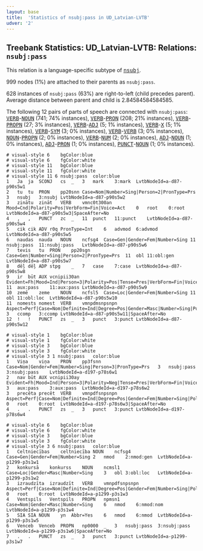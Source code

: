 ```yaml
---
layout: base
title:  'Statistics of nsubj:pass in UD_Latvian-LVTB'
udver: '2'
---
```


## Treebank Statistics: UD_Latvian-LVTB: Relations: `nsubj:pass`

This relation is a language-specific subtype of <tt><a href="lv_lvtb-dep-nsubj.html">nsubj</a></tt>.

999 nodes (1%) are attached to their parents as `nsubj:pass`.

628 instances of `nsubj:pass` (63%) are right-to-left (child precedes parent).
Average distance between parent and child is 2.84584584584585.

The following 12 pairs of parts of speech are connected with `nsubj:pass`: <tt><a href="lv_lvtb-pos-VERB.html">VERB</a></tt>-<tt><a href="lv_lvtb-pos-NOUN.html">NOUN</a></tt> (741; 74% instances), <tt><a href="lv_lvtb-pos-VERB.html">VERB</a></tt>-<tt><a href="lv_lvtb-pos-PRON.html">PRON</a></tt> (208; 21% instances), <tt><a href="lv_lvtb-pos-VERB.html">VERB</a></tt>-<tt><a href="lv_lvtb-pos-PROPN.html">PROPN</a></tt> (27; 3% instances), <tt><a href="lv_lvtb-pos-VERB.html">VERB</a></tt>-<tt><a href="lv_lvtb-pos-ADJ.html">ADJ</a></tt> (5; 1% instances), <tt><a href="lv_lvtb-pos-VERB.html">VERB</a></tt>-<tt><a href="lv_lvtb-pos-X.html">X</a></tt> (5; 1% instances), <tt><a href="lv_lvtb-pos-VERB.html">VERB</a></tt>-<tt><a href="lv_lvtb-pos-SYM.html">SYM</a></tt> (3; 0% instances), <tt><a href="lv_lvtb-pos-VERB.html">VERB</a></tt>-<tt><a href="lv_lvtb-pos-VERB.html">VERB</a></tt> (3; 0% instances), <tt><a href="lv_lvtb-pos-NOUN.html">NOUN</a></tt>-<tt><a href="lv_lvtb-pos-PROPN.html">PROPN</a></tt> (2; 0% instances), <tt><a href="lv_lvtb-pos-VERB.html">VERB</a></tt>-<tt><a href="lv_lvtb-pos-NUM.html">NUM</a></tt> (2; 0% instances), <tt><a href="lv_lvtb-pos-ADJ.html">ADJ</a></tt>-<tt><a href="lv_lvtb-pos-NOUN.html">NOUN</a></tt> (1; 0% instances), <tt><a href="lv_lvtb-pos-ADJ.html">ADJ</a></tt>-<tt><a href="lv_lvtb-pos-PRON.html">PRON</a></tt> (1; 0% instances), <tt><a href="lv_lvtb-pos-PUNCT.html">PUNCT</a></tt>-<tt><a href="lv_lvtb-pos-NOUN.html">NOUN</a></tt> (1; 0% instances).


~~~ conllu
# visual-style 6	bgColor:blue
# visual-style 6	fgColor:white
# visual-style 11	bgColor:blue
# visual-style 11	fgColor:white
# visual-style 11 6 nsubj:pass	color:blue
1	Ja	ja	SCONJ	cs	_	3	mark	3:mark	LvtbNodeId=a-d87-p90s5w1
2	tu	tu	PRON	pp20snn	Case=Nom|Number=Sing|Person=2|PronType=Prs	3	nsubj	3:nsubj	LvtbNodeId=a-d87-p90s5w2
3	zinātu	zināt	VERB	vmnc0t300an	Mood=Cnd|Polarity=Pos|VerbForm=Fin|Voice=Act	0	root	0:root	LvtbNodeId=a-d87-p90s5w3|SpaceAfter=No
4	,	,	PUNCT	zc	_	11	punct	11:punct	LvtbNodeId=a-d87-p90s5w4
5	cik	cik	ADV	r0q	PronType=Int	6	advmod	6:advmod	LvtbNodeId=a-d87-p90s5w5
6	naudas	nauda	NOUN	ncfsg4	Case=Gen|Gender=Fem|Number=Sing	11	nsubj:pass	11:nsubj:pass	LvtbNodeId=a-d87-p90s5w6
7	tevis	tu	PRON	pp20sgn	Case=Gen|Number=Sing|Person=2|PronType=Prs	11	obl	11:obl:gen	LvtbNodeId=a-d87-p90s5w7
8	dēļ	dēļ	ADP	stpg	_	7	case	7:case	LvtbNodeId=a-d87-p90s5w8
9	ir	būt	AUX	vcnipii30an	Evident=Fh|Mood=Ind|Person=3|Polarity=Pos|Tense=Pres|VerbForm=Fin|Voice=Act	11	aux:pass	11:aux:pass	LvtbNodeId=a-d87-p90s5w9
10	zemē	zeme	NOUN	ncfsl5	Case=Loc|Gender=Fem|Number=Sing	11	obl	11:obl:loc	LvtbNodeId=a-d87-p90s5w10
11	nomests	nomest	VERB	vmnpdmsnpsnpn	Aspect=Perf|Case=Nom|Definite=Ind|Degree=Pos|Gender=Masc|Number=Sing|Polarity=Pos|Tense=Past|VerbForm=Part	3	ccomp	3:ccomp	LvtbNodeId=a-d87-p90s5w11|SpaceAfter=No
12	!	!	PUNCT	zs	_	3	punct	3:punct	LvtbNodeId=a-d87-p90s5w12

~~~


~~~ conllu
# visual-style 1	bgColor:blue
# visual-style 1	fgColor:white
# visual-style 3	bgColor:blue
# visual-style 3	fgColor:white
# visual-style 3 1 nsubj:pass	color:blue
1	Viņa	viņa	PRON	pp3fsnn	Case=Nom|Gender=Fem|Number=Sing|Person=3|PronType=Prs	3	nsubj:pass	3:nsubj:pass	LvtbNodeId=a-d197-p78s6w1
2	nav	būt	AUX	vcnipii30ay	Evident=Fh|Mood=Ind|Person=3|Polarity=Neg|Tense=Pres|VerbForm=Fin|Voice=Act	3	aux:pass	3:aux:pass	LvtbNodeId=a-d197-p78s6w2
3	precēta	precēt	VERB	vmnpdfsnpsnpn	Aspect=Perf|Case=Nom|Definite=Ind|Degree=Pos|Gender=Fem|Number=Sing|Polarity=Pos|Tense=Past|VerbForm=Part	0	root	0:root	LvtbNodeId=a-d197-p78s6w3|SpaceAfter=No
4	.	.	PUNCT	zs	_	3	punct	3:punct	LvtbNodeId=a-d197-p78s6w4

~~~


~~~ conllu
# visual-style 6	bgColor:blue
# visual-style 6	fgColor:white
# visual-style 3	bgColor:blue
# visual-style 3	fgColor:white
# visual-style 3 6 nsubj:pass	color:blue
1	Celtniecības	celtniecība	NOUN	ncfsg4	Case=Gen|Gender=Fem|Number=Sing	2	nmod	2:nmod:gen	LvtbNodeId=a-p1299-p3s1w1
2	konkursā	konkurss	NOUN	ncmsl1	Case=Loc|Gender=Masc|Number=Sing	3	obl	3:obl:loc	LvtbNodeId=a-p1299-p3s1w2
3	izraudzīta	izraudzīt	VERB	vmnpdfsnpsnpn	Aspect=Perf|Case=Nom|Definite=Ind|Degree=Pos|Gender=Fem|Number=Sing|Polarity=Pos|Tense=Past|VerbForm=Part	0	root	0:root	LvtbNodeId=a-p1299-p3s1w3
4	Ventspils	Ventspils	PROPN	npmsn1	Case=Nom|Gender=Masc|Number=Sing	6	nmod	6:nmod:nom	LvtbNodeId=a-p1299-p3s1w4
5	SIA	SIA	NOUN	yn	Abbr=Yes	6	nmod	6:nmod	LvtbNodeId=a-p1299-p3s1w5
6	Venceb	Venceb	PROPN	np0000	_	3	nsubj:pass	3:nsubj:pass	LvtbNodeId=a-p1299-p3s1w6|SpaceAfter=No
7	.	.	PUNCT	zs	_	3	punct	3:punct	LvtbNodeId=a-p1299-p3s1w7

~~~


